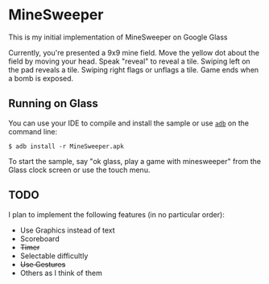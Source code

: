MineSweeper
========

This is my initial implementation of MineSweeper on Google Glass

Currently, you're presented a 9x9 mine field. Move the yellow dot about the field by moving your head. Speak "reveal" to reveal a tile. Swiping left on the pad reveals a tile. Swiping right flags or unflags a tile. Game ends when a bomb is exposed. 

## Running on Glass

You can use your IDE to compile and install the sample or use
[`adb`](https://developer.android.com/tools/help/adb.html)
on the command line:

    $ adb install -r MineSweeper.apk

To start the sample, say "ok glass, play a game with minesweeper" from the Glass clock
screen or use the touch menu.

## TODO
I plan to implement the following features (in no particular order):
* Use Graphics instead of text
* Scoreboard
* ~~Timer~~
* Selectable difficultly
* ~~Use Gestures~~
* Others as I think of them
